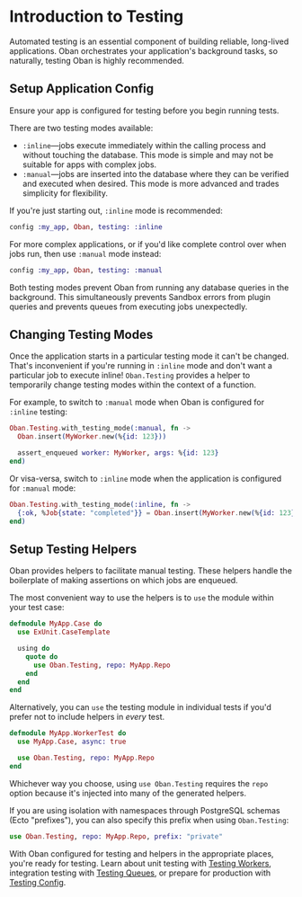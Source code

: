 # Introduction to Testing

Automated testing is an essential component of building reliable, long-lived
applications. Oban orchestrates your application's background tasks, so naturally,
testing Oban is highly recommended.

## Setup Application Config

Ensure your app is configured for testing before you begin running tests.

There are two testing modes available:

* `:inline`—jobs execute immediately within the calling process and without
  touching the database. This mode is simple and may not be suitable for apps
  with complex jobs.
* `:manual`—jobs are inserted into the database where they can be verified and
  executed when desired. This mode is more advanced and trades simplicity for
  flexibility.

If you're just starting out, `:inline` mode is recommended:

```elixir
config :my_app, Oban, testing: :inline
```

For more complex applications, or if you'd like complete control over when jobs
run, then use `:manual` mode instead:

```elixir
config :my_app, Oban, testing: :manual
```

Both testing modes prevent Oban from running any database queries in the
background. This simultaneously prevents Sandbox errors from plugin queries and
prevents queues from executing jobs unexpectedly.

## Changing Testing Modes

Once the application starts in a particular testing mode it can't be changed.
That's inconvenient if you're running in `:inline` mode and don't want a
particular job to execute inline! `Oban.Testing` provides a helper to
temporarily change testing modes within the context of a function.

For example, to switch to `:manual` mode when Oban is configured for `:inline`
testing:

```elixir
Oban.Testing.with_testing_mode(:manual, fn ->
  Oban.insert(MyWorker.new(%{id: 123}))

  assert_enqueued worker: MyWorker, args: %{id: 123}
end)
```

Or visa-versa, switch to `:inline` mode when the application is configured for
`:manual` mode:

```elixir
Oban.Testing.with_testing_mode(:inline, fn ->
  {:ok, %Job{state: "completed"}} = Oban.insert(MyWorker.new(%{id: 123}))
end)
```

## Setup Testing Helpers

Oban provides helpers to facilitate manual testing. These helpers handle the
boilerplate of making assertions on which jobs are enqueued.

The most convenient way to use the helpers is to `use` the module within your
test case:

```elixir
defmodule MyApp.Case do
  use ExUnit.CaseTemplate

  using do
    quote do
      use Oban.Testing, repo: MyApp.Repo
    end
  end
end
```

Alternatively, you can `use` the testing module in individual tests if you'd
prefer not to include helpers in _every_ test.

```elixir
defmodule MyApp.WorkerTest do
  use MyApp.Case, async: true

  use Oban.Testing, repo: MyApp.Repo
end
```

Whichever way you choose, using `use Oban.Testing` requires the `repo` option
because it's injected into many of the generated helpers.

If you are using isolation with namespaces through PostgreSQL schemas (Ecto
"prefixes"), you can also specify this prefix when using `Oban.Testing`:

```elixir
use Oban.Testing, repo: MyApp.Repo, prefix: "private"
```

With Oban configured for testing and helpers in the appropriate places, you're
ready for testing. Learn about unit testing with [Testing Workers][tw],
integration testing with [Testing Queues][tq], or prepare for production with
[Testing Config][tc].

[tw]: testing_workers.html
[tq]: testing_queues.html
[tc]: testing_config.html
